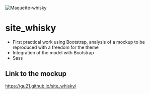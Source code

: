 ![Maquette-whisky](https://user-images.githubusercontent.com/79690181/142205032-9e84aae0-29ad-4b22-adab-27f17d84cbfd.png)

# site_whisky

* First practical work using Bootstrap, analysis of a mockup to be reproduced with a freedom for the theme
* Integration of the model with Bootstrap
* Sass

## Link to the mockup

 https://gu21.github.io/site_whisky/
